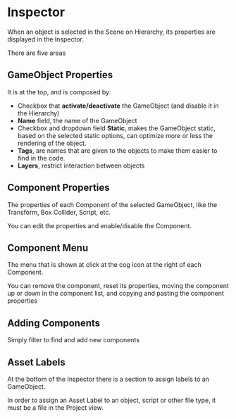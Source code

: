 # Inspector

When an object is selected in the Scene on Hierarchy, its properties are displayed in the Inspector.

There are five areas

## GameObject Properties

It is at the top, and is composed by:

* Checkbox that **activate/deactivate** the GameObject (and disable it in the Hierarchy)
* **Name** field, the name of the GameObject
* Checkbox and dropdown field **Static**, makes the GameObject static, based on the selected static options, can optimize more or less the rendering of the object.
* **Tags**, are names that are given to the objects to make them easier to find in the code.
* **Layers**, restrict interaction between objects

## Component Properties

The properties of each Component of the selected GameObject, like the Transform, Box Collider, Script, etc.

You can edit the properties and enable/disable the Component.

## Component Menu

The menu that is shown at click at the cog icon at the right of each Component.

You can remove the component, reset its properties, moving the component up or down in the component list, and copying and pasting the component properties

## Adding Components

Simply filter to find and add new components

## Asset Labels

At the bottom of the Inspector there is a section to assign labels to an GameObject.

In order to assign an Asset Label to an object, script or other file type, it must be a file in the Project view.